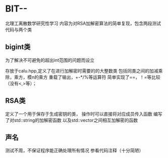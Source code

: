 # BIT--
北理工离散数学研究性学习
内容为对RSA加解密算法的简单复现，包含两段测试代码与两个类
## bigint类
为了解决不可避免的超出int范围的问题而设立  

存放于calu.hpp,定义了在进行加解密时需要的的大整数类
包括同类之间的加减乘除，乘方，模n的乘方
重载了输出，+-*/%等运算符
简单实现了==，！=等比较（没有<,>等）；
## RSA类
定义了一个用于保存于生成密钥的类，
操作时可以直接将对应成员传入函数
编写了对std::string的加解密函数
以及std::vector<bigint>之间相互加解密的函数
## 声名
测试不周，不保证程序能正确处理所有情况
参看代码注释（十分简陋）
